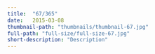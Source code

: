 ```yaml
--- 
title:  "67/365"
date:   2015-03-08
thumbnail-path: "thumbnails/thumbnail-67.jpg"
full-path: "full-size/full-size-67.jpg"
short-description: "Description"
---
```

